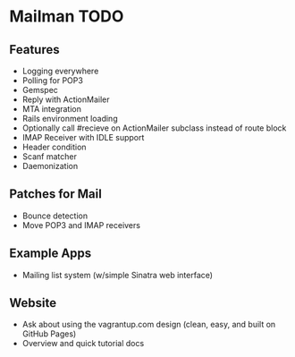# Mailman TODO

## Features
- Logging everywhere
- Polling for POP3
- Gemspec
- Reply with ActionMailer
- MTA integration
- Rails environment loading
- Optionally call #recieve on ActionMailer subclass instead of route block
- IMAP Receiver with IDLE support
- Header condition
- Scanf matcher
- Daemonization

## Patches for Mail
- Bounce detection
- Move POP3 and IMAP receivers

## Example Apps
- Mailing list system (w/simple Sinatra web interface)

## Website
- Ask about using the vagrantup.com design (clean, easy, and built on GitHub
  Pages)
- Overview and quick tutorial docs
